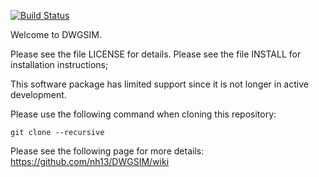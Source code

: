 [![Build Status](https://travis-ci.org/nh13/DWGSIM.svg?branch=master)](https://travis-ci.org/nh13/DWGSIM)

Welcome to DWGSIM.

Please see the file LICENSE for details.
Please see the file INSTALL for installation instructions;

This software package has limited support since it is not longer in active development.

Please use the following command when cloning this repository:

```git clone --recursive``` 

Please see the following page for more details:
https://github.com/nh13/DWGSIM/wiki

